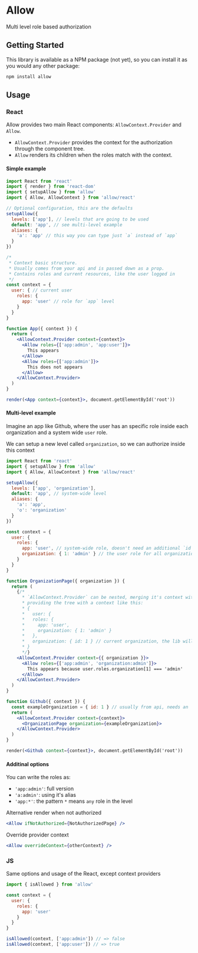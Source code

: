 # Allow

Multi level role based authorization

## Getting Started

This library is available as a NPM package (not yet), so you can install it as you would any other package:

```sh
npm install allow
```

## Usage

### React

Allow provides two main React components: `AllowContext.Provider` and `Allow`.

- `AllowContext.Provider` provides the context for the authorization through the component tree.
- `Allow` renders its children when the roles match with the context.

#### Simple example
```jsx
import React from 'react'
import { render } from 'react-dom' 
import { setupAllow } from 'allow'
import { Allow, AllowContext } from 'allow/react'

// Optional configuration, this are the defaults
setupAllow({
  levels: ['app'], // levels that are going to be used
  default: 'app', // see multi-level example
  aliases: {
    'a': 'app' // this way you can type just `a` instead of `app`
  }
})

/*
 * Context basic structure.
 * Usually comes from your api and is passed down as a prop.
 * Contains roles and current resources, like the user logged in
 */
const context = {
  user: { // current user
    roles: {
      app: 'user' // role for `app` level
    }
  }
}

function App({ context }) {
  return (
    <AllowContext.Provider context={context}>
      <Allow roles={['app:admin', 'app:user']}>
        This appears
      </Allow>
      <Allow roles={['app:admin']}>
        This does not appears
      </Allow>
    </AllowContext.Provider>
  )
}

render(<App context={context}>, document.getElementById('root'))
```

#### Multi-level example

Imagine an app like Github, where the user has an specific role inside each organization and a system wide `user` role.

We can setup a new level called `organization`, so we can authorize inside this context

```jsx
import React from 'react'
import { setupAllow } from 'allow'
import { Allow, AllowContext } from 'allow/react'

setupAllow({
  levels: ['app', 'organization'],
  default: 'app', // system-wide level
  aliases: {
    'a': 'app',
    'o': 'organization'
  }
})

const context = {
  user: {
    roles: {
      app: 'user', // system-wide role, doesn't need an additional `id` to be resolved
      organization: { 1: 'admin' } // the user role for all organizations he belongs
    }
  }
}

function OrganizationPage({ organization }) {
  return (
    {/*
      * `AllowContext.Provider` can be nested, merging it's context with the parent,
      * providing the tree with a context like this:
      * {
      *   user: {
      *   roles: {
      *     app: 'user',
      *     organization: { 1: 'admin' }
      *   },
      *   organization: { id: 1 } // current organization, the lib will look for a role inside `organization` with `id = 1`
      * }
      */}
    <AllowContext.Provider context={{ organization }}>
      <Allow roles={['app:admin', 'organization:admin']}>
        This appears because user.roles.organization[1] === 'admin'
      </Allow>
    </AllowContext.Provider>
  )
}

function Github({ context }) {
  const exampleOrganization = { id: 1 } // usually from api, needs an `id`
  return (
    <AllowContext.Provider context={context}>
      <OrganizationPage organization={exampleOrganization}>
    </AllowContext.Provider>
  )
}

render(<Github context={context}>, document.getElementById('root'))
```

#### Additinal options

You can write the roles as:
 - `'app:admin'`: full version
 - `'a:admin'`: using it's alias
 - `'app:*'`: the pattern `*` means `any` role in the level

Alternative render when not authorized
 ```jsx
 <Allow ifNotAuthorized={NotAuthorizedPage} />
 ```

 Override provider context
 ```jsx
 <Allow overrideContext={otherContext} />
 ```

### JS

Same options and usage of the React, except context providers

```js
import { isAllowed } from 'allow'

const context = {
  user: {
    roles: {
      app: 'user'
    }
  }
}

isAllowed(context, ['app:admin']) // => false
isAllowed(context, ['app:user']) // => true
```